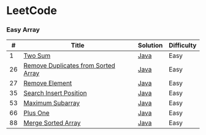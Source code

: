 # LeetCode

### Easy Array

| # | Title | Solution | Difficulty |
|---| ----- | -------- |----------- |
|1|[Two Sum](https://leetcode.com/problems/two-sum/)|[Java](./algorithms/java/src/twoSum/TwoSum.java)|Easy|
|26|[Remove Duplicates from Sorted Array](https://leetcode.com/problems/remove-duplicates-from-sorted-array/)|[Java](./algorithms/java/src/removeDuplicatesFromSortedArray/RemoveDuplicatesFromSortedArray.java)|Easy|
|27|[Remove Element](https://leetcode.com/problems/remove-element/)|[Java](./algorithms/java/src/removeElement/RemoveElement.java)|Easy|
|35|[Search Insert Position](https://leetcode.com/problems/search-insert-position/)|[Java](./algorithms/java/src/searchInsertPosition/SearchInsertPosition.java)|Easy|
|53|[Maximum Subarray](https://leetcode.com/problems/maximum-subarray/)|[Java](./algorithms/java/src/maximumSubarray/MaximumSubarray.java)|Easy|
|66|[Plus One](https://leetcode.com/problems/plus-one/)|[Java](./algorithms/java/src/plusOne/PlusOne.java)|Easy|
|88|[Merge Sorted Array](https://leetcode.com/problems/merge-sorted-array/)|[Java](./algorithms/java/src/mergeSortedArray/MergeSortedArray.java)|Easy|


